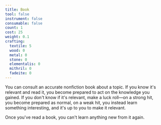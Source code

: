 ```yaml
---
title: Book
tool: false
instrument: false
consumable: false
count: 1
cost: 25
weight: 0.1
crafting:
  textile: 5
  wood: 0
  metal: 0
  stone: 0
  elementalis: 0
  mithril: 0
  fadeite: 0
---
```


You can consult an accurate nonfiction book about a topic. If you know it's relevant and read it, you become prepared to act on the knowledge you gained. If you don't know if it's relevant, make a luck roll—on a strong hit, you become prepared as normal, on a weak hit, you instead learn something interesting, and it's up to you to make it relevant.

Once you've read a book, you can't learn anything new from it again.
